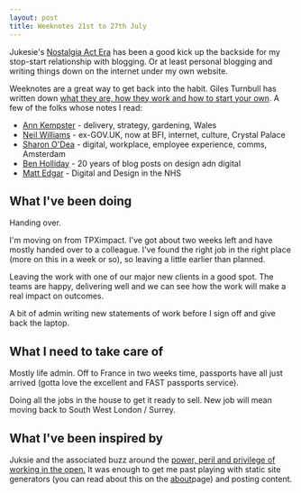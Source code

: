 ```yaml
---
layout: post
title: Weeknotes 21st to 27th July
---
```


Jukesie's [Nostalgia Act Era](https://digitalbydefault.com/2025/06/15/my-nostalgia-act-era/) has been a good kick up the backside for my stop-start relationship with blogging. Or at least personal blogging and writing things down on the internet under my own website.

Weeknotes are a great way to get back into the habit. Giles Turnbull has written down [what they are, how they work and how to start your own](https://gilest.org/doingweeknotes/index.html). A few of the folks whose notes I read:

* [Ann Kempster](https://blog.annkempster.com/) - delivery, strategy, gardening, Wales
* [Neil Williams](https://neilojwilliams.net/) - ex-GOV.UK, now at BFI, internet, culture, Crystal Palace
* [Sharon O'Dea](https://sharonodea.com/blog/) - digital, workplace, employee experience, comms, Amsterdam
* [Ben Holliday](https://benholliday.com/) - 20 years of blog posts on design adn digital
* [Matt Edgar](https://blog.mattedgar.com/) - Digital and Design in the NHS

## What I've been doing

Handing over. 

I'm moving on from TPXimpact. I've got about two weeks left and have mostly handed over to a colleague. I've found the right job in the right place (more on this in a week or so), so leaving a little earlier than planned.

Leaving the work with one of our major new clients in a good spot. The teams are happy, delivering well and we can see how the work will make a real impact on outcomes. 

A bit of admin writing new statements of work before I sign off and give back the laptop.

## What I need to take care of

Mostly life admin. Off to France in two weeks time, passports have all just arrived (gotta love the excellent and FAST passports service).

Doing all the jobs in the house to get it ready to sell. New job will mean moving back to South West London / Surrey.

## What I've been inspired by

Juksie and the associated buzz around the [power, peril and privilege of working in the open.](https://digitalbydefault.com/2025/07/03/camp-digital-2025-working-in-the-open/) It was enough to get me past playing with static site generators (you can read about this on the [about](https://benunsworth.co.uk/about/)page) and posting content.